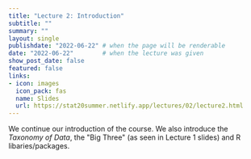 ```yaml
---
title: "Lecture 2: Introduction"
subtitle: ""
summary: ""
layout: single
publishdate: "2022-06-22" # when the page will be renderable
date: "2022-06-22"        # when the lecture was given
show_post_date: false
featured: false
links:
- icon: images
  icon_pack: fas
  name: Slides
  url: https://stat20summer.netlify.app/lectures/02/lecture2.html
---
```


We continue our introduction of the course. We also introduce the *Taxonomy of Data*, the "Big Three" (as seen in Lecture 1 slides) and R libaries/packages.
